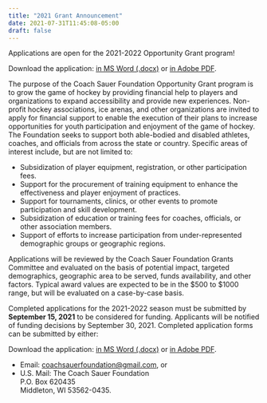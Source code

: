 ```yaml
---
title: "2021 Grant Announcement"
date: 2021-07-31T11:45:08-05:00
draft: false
---
```


Applications are open for the 2021-2022 Opportunity Grant program!

Download the application: 
[in MS Word (.docx)](/docs/2021_Grant_Application.docx) or
[in Adobe PDF](/docs/2021_Grant_Application.pdf).

The purpose of the Coach Sauer Foundation Opportunity Grant program is to grow
the game of hockey by providing financial help to players and organizations to 
expand accessibility and provide new experiences.  Non-profit hockey 
associations, ice arenas, and other organizations are invited to apply for 
financial support to enable the execution of their plans to increase 
opportunities for youth participation and enjoyment of the game of hockey.  The
Foundation seeks to support both able-bodied and disabled athletes, coaches, 
and officials from across the state or country.  Specific areas of interest 
include, but are not limited to:

- Subsidization of player equipment, registration, or other participation fees.
- Support for the procurement of training equipment to enhance the effectiveness
   and player enjoyment of practices.
- Support for tournaments, clinics, or other events to promote participation 
  and skill development.
- Subsidization of education or training fees for coaches, officials, or other 
  association members.
- Support of efforts to increase participation from under-represented demographic 
  groups or geographic regions.

Applications will be reviewed by the Coach Sauer Foundation Grants Committee and 
evaluated on the basis of potential impact, targeted demographics, geographic 
area to be served, funds availability, and other factors.  Typical award values 
are expected to be in the $500 to $1000 range, but will be evaluated on a 
case-by-case basis.

Completed applications for the 2021-2022 season must be submitted by 
**September 15, 2021** to be considered for funding.  Applicants will be notified 
of funding decisions by September 30, 2021.  Completed application forms can be 
submitted by either:

Download the application: 
[in MS Word (.docx)](/docs/2021_Grant_Application.docx) or
[in Adobe PDF](/docs/2021_Grant_Application.pdf).

- Email: <a href=mailto:coachsauerfoundation@gmail.com>coachsauerfoundation@gmail.com</a>, or
- U.S. Mail: The Coach Sauer Foundation <br> P.O. Box 620435 <br> Middleton, WI 53562-0435.
